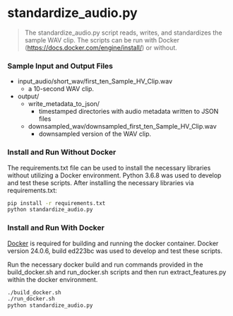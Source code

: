 # standardize_audio.py

> The standardize_audio.py script reads, writes, and standardizes the sample WAV clip.
The scripts can be run with Docker (https://docs.docker.com/engine/install/) or without.

### Sample Input and Output Files

* input_audio/short_wav/first_ten_Sample_HV_Clip.wav
    * a 10-second WAV clip.
* output/
    * write_metadata_to_json/
        * timestamped directories with audio metadata written to JSON files
    * downsampled_wav/downsampled_first_ten_Sample_HV_Clip.wav
        * downsampled version of the WAV clip.

### Install and Run Without Docker

The requirements.txt file can be used to install the necessary libraries without utilizing a Docker environment. Python 3.6.8 was used to develop and test these scripts.
After installing the necessary libraries via requirements.txt:

```sh
pip install -r requirements.txt
python standardize_audio.py
```

### Install and Run With Docker

[Docker](https://docs.docker.com/engine/install/) is required for building and running the docker container. Docker version 24.0.6, build ed223bc was used to develop and test these scripts.

Run the necessary docker build and run commands provided in the build_docker.sh and run_docker.sh scripts and then run extract_features.py within the docker environment.

```sh
./build_docker.sh
./run_docker.sh
python standardize_audio.py
```
